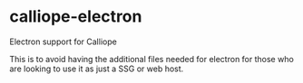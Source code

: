 # calliope-electron
Electron support for Calliope

This is to avoid having the additional files needed for electron for those who are looking to use it as just a SSG or web host.
